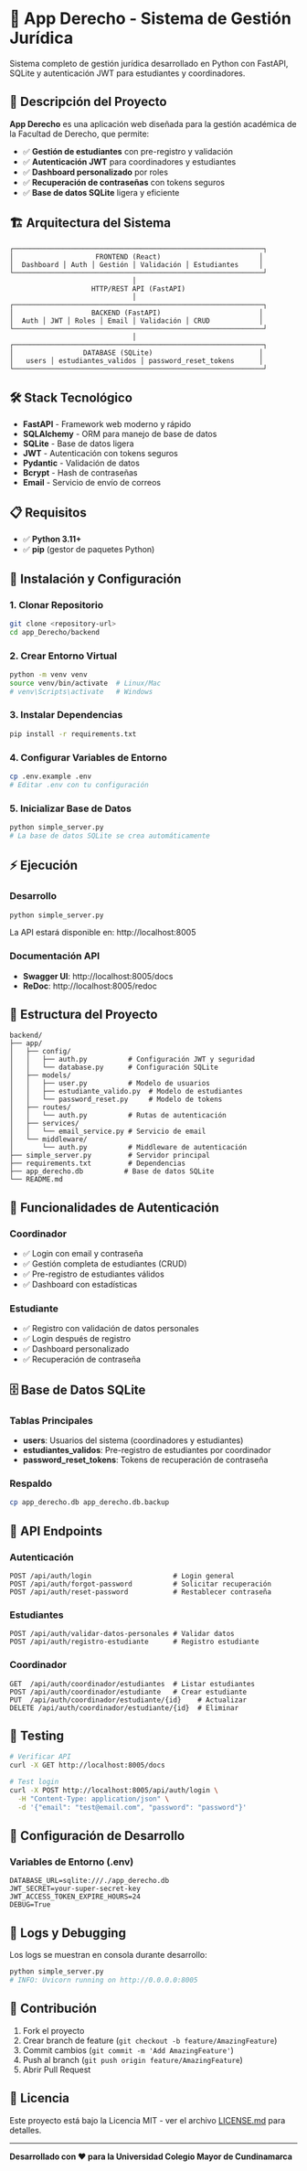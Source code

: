 # 📖 App Derecho - Sistema de Gestión Jurídica

Sistema completo de gestión jurídica desarrollado en Python con FastAPI, SQLite y autenticación JWT para estudiantes y coordinadores.

## 🎯 Descripción del Proyecto

**App Derecho** es una aplicación web diseñada para la gestión académica de la Facultad de Derecho, que permite:

- ✅ **Gestión de estudiantes** con pre-registro y validación
- ✅ **Autenticación JWT** para coordinadores y estudiantes
- ✅ **Dashboard personalizado** por roles
- ✅ **Recuperación de contraseñas** con tokens seguros
- ✅ **Base de datos SQLite** ligera y eficiente

## 🏗️ Arquitectura del Sistema

```
┌─────────────────────────────────────────────────────────────┐
│                    FRONTEND (React)                        │
│  Dashboard │ Auth │ Gestión │ Validación │ Estudiantes     │
└─────────────────────────────────────────────────────────────┘
                              │
                    HTTP/REST API (FastAPI)
                              │
┌─────────────────────────────────────────────────────────────┐
│                   BACKEND (FastAPI)                        │
│  Auth │ JWT │ Roles │ Email │ Validación │ CRUD            │
└─────────────────────────────────────────────────────────────┘
                              │
┌─────────────────────────────────────────────────────────────┐
│                 DATABASE (SQLite)                          │
│   users │ estudiantes_validos │ password_reset_tokens      │
└─────────────────────────────────────────────────────────────┘
```

## 🛠️ Stack Tecnológico

- **FastAPI** - Framework web moderno y rápido
- **SQLAlchemy** - ORM para manejo de base de datos
- **SQLite** - Base de datos ligera
- **JWT** - Autenticación con tokens seguros
- **Pydantic** - Validación de datos
- **Bcrypt** - Hash de contraseñas
- **Email** - Servicio de envío de correos

## 📋 Requisitos

- ✅ **Python 3.11+**
- ✅ **pip** (gestor de paquetes Python)

## 🚀 Instalación y Configuración

### 1. Clonar Repositorio
```bash
git clone <repository-url>
cd app_Derecho/backend
```

### 2. Crear Entorno Virtual
```bash
python -m venv venv
source venv/bin/activate  # Linux/Mac
# venv\Scripts\activate   # Windows
```

### 3. Instalar Dependencias
```bash
pip install -r requirements.txt
```

### 4. Configurar Variables de Entorno
```bash
cp .env.example .env
# Editar .env con tu configuración
```

### 5. Inicializar Base de Datos
```bash
python simple_server.py
# La base de datos SQLite se crea automáticamente
```

## ⚡ Ejecución

### Desarrollo
```bash
python simple_server.py
```

La API estará disponible en: http://localhost:8005

### Documentación API
- **Swagger UI**: http://localhost:8005/docs
- **ReDoc**: http://localhost:8005/redoc

## 📁 Estructura del Proyecto

```
backend/
├── app/
│   ├── config/
│   │   ├── auth.py          # Configuración JWT y seguridad
│   │   └── database.py      # Configuración SQLite
│   ├── models/
│   │   ├── user.py          # Modelo de usuarios
│   │   ├── estudiante_valido.py  # Modelo de estudiantes
│   │   └── password_reset.py     # Modelo de tokens
│   ├── routes/
│   │   └── auth.py          # Rutas de autenticación
│   ├── services/
│   │   └── email_service.py # Servicio de email
│   └── middleware/
│       └── auth.py          # Middleware de autenticación
├── simple_server.py         # Servidor principal
├── requirements.txt         # Dependencias
├── app_derecho.db          # Base de datos SQLite
└── README.md
```

## 🔐 Funcionalidades de Autenticación

### Coordinador
- ✅ Login con email y contraseña
- ✅ Gestión completa de estudiantes (CRUD)
- ✅ Pre-registro de estudiantes válidos
- ✅ Dashboard con estadísticas

### Estudiante
- ✅ Registro con validación de datos personales
- ✅ Login después de registro
- ✅ Dashboard personalizado
- ✅ Recuperación de contraseña

## 🗄️ Base de Datos SQLite

### Tablas Principales
- **users**: Usuarios del sistema (coordinadores y estudiantes)
- **estudiantes_validos**: Pre-registro de estudiantes por coordinador
- **password_reset_tokens**: Tokens de recuperación de contraseña

### Respaldo
```bash
cp app_derecho.db app_derecho.db.backup
```

## 📡 API Endpoints

### Autenticación
```
POST /api/auth/login                    # Login general
POST /api/auth/forgot-password          # Solicitar recuperación
POST /api/auth/reset-password           # Restablecer contraseña
```

### Estudiantes
```
POST /api/auth/validar-datos-personales # Validar datos
POST /api/auth/registro-estudiante      # Registro estudiante
```

### Coordinador
```
GET  /api/auth/coordinador/estudiantes  # Listar estudiantes
POST /api/auth/coordinador/estudiante   # Crear estudiante
PUT  /api/auth/coordinador/estudiante/{id}    # Actualizar
DELETE /api/auth/coordinador/estudiante/{id}  # Eliminar
```

## 🧪 Testing

```bash
# Verificar API
curl -X GET http://localhost:8005/docs

# Test login
curl -X POST http://localhost:8005/api/auth/login \
  -H "Content-Type: application/json" \
  -d '{"email": "test@email.com", "password": "password"}'
```

## 🔧 Configuración de Desarrollo

### Variables de Entorno (.env)
```
DATABASE_URL=sqlite:///./app_derecho.db
JWT_SECRET=your-super-secret-key
JWT_ACCESS_TOKEN_EXPIRE_HOURS=24
DEBUG=True
```

## 📝 Logs y Debugging

Los logs se muestran en consola durante desarrollo:
```bash
python simple_server.py
# INFO: Uvicorn running on http://0.0.0.0:8005
```

## 🤝 Contribución

1. Fork el proyecto
2. Crear branch de feature (`git checkout -b feature/AmazingFeature`)
3. Commit cambios (`git commit -m 'Add AmazingFeature'`)
4. Push al branch (`git push origin feature/AmazingFeature`)
5. Abrir Pull Request

## 📄 Licencia

Este proyecto está bajo la Licencia MIT - ver el archivo [LICENSE.md](LICENSE.md) para detalles.

---

**Desarrollado con ❤️ para la Universidad Colegio Mayor de Cundinamarca**